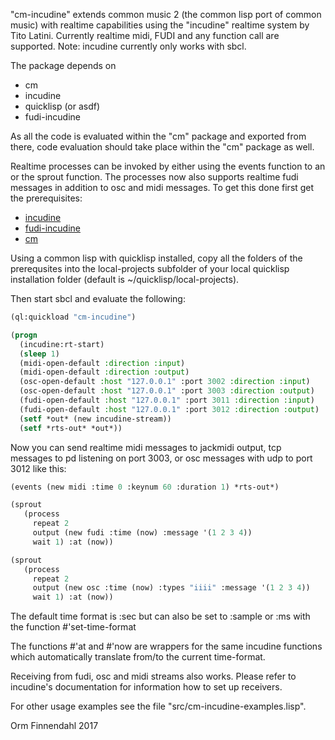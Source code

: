 "cm-incudine" extends common music 2 (the common lisp port of common
music) with realtime capabilities using the "incudine" realtime system
by Tito Latini. Currently realtime midi, FUDI and any function call
are supported. Note: incudine currently only works with sbcl.

The package depends on

- cm
- incudine
- quicklisp (or asdf)
- fudi-incudine

As all the code is evaluated within the "cm" package and exported from
there, code evaluation should take place within the "cm" package as
well.

Realtime processes can be invoked by either using the events function
to an <incudine-stream> or the sprout function. The processes now also
supports realtime fudi messages in addition to osc and midi
messages. To get this done first get the prerequisites:

- [incudine](http://incudine.sourceforge.net/)
- [fudi-incudine](https://github.com/ormf/fudi-incudine)
- [cm](https://github.com/ormf/cm)

Using a common lisp with quicklisp installed, copy all the folders of
the prerequsites into the local-projects subfolder of your local
quicklisp installation folder (default is ~/quicklisp/local-projects).

Then start sbcl and evaluate the following:

```cl
(ql:quickload "cm-incudine")

(progn
  (incudine:rt-start)
  (sleep 1)
  (midi-open-default :direction :input)
  (midi-open-default :direction :output)
  (osc-open-default :host "127.0.0.1" :port 3002 :direction :input)
  (osc-open-default :host "127.0.0.1" :port 3003 :direction :output)
  (fudi-open-default :host "127.0.0.1" :port 3011 :direction :input)
  (fudi-open-default :host "127.0.0.1" :port 3012 :direction :output)
  (setf *out* (new incudine-stream))
  (setf *rts-out* *out*))
```
Now you can send realtime midi messages to jackmidi output, tcp
messages to pd listening on port 3003, or osc messages with udp to
port 3012 like this:
```cl
(events (new midi :time 0 :keynum 60 :duration 1) *rts-out*)

(sprout
   (process
     repeat 2
     output (new fudi :time (now) :message '(1 2 3 4))
     wait 1) :at (now))

(sprout
   (process
     repeat 2
     output (new osc :time (now) :types "iiii" :message '(1 2 3 4))
     wait 1) :at (now))
```
The default time format is :sec but can also be set to :sample or :ms
with the function #'set-time-format

The functions #'at and #'now are wrappers for the same incudine
functions which automatically translate from/to the current
time-format.

Receiving from fudi, osc and midi streams also works. Please refer to
incudine's documentation for information how to set up receivers.

For other usage examples see the file "src/cm-incudine-examples.lisp".

Orm Finnendahl 2017

